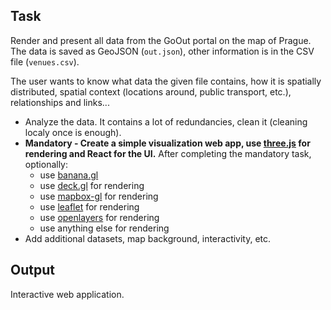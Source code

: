 ## Task

Render and present all data from the GoOut portal on the map of Prague. The data is saved as GeoJSON (`out.json`), other information is in the CSV file (`venues.csv`).

The user wants to know what data the given file contains, how it is spatially distributed, spatial context (locations around, public transport, etc.), relationships and links...

- Analyze the data. It contains a lot of redundancies, clean it (cleaning localy once is enough).
- **Mandatory - Create a simple visualization web app, use [three.js](https://threejs.org/) for rendering and React for the UI.** After completing the mandatory task, optionally:
  - use [banana.gl](https://github.com/vojtatom/banana.gl)
  - use [deck.gl](https://deck.gl/#/) for rendering
  - use [mapbox-gl](https://docs.mapbox.com/mapbox-gl-js/api/) for rendering
  - use [leaflet](https://leafletjs.com/) for rendering
  - use [openlayers](https://openlayers.org/) for rendering
  - use anything else for rendering
- Add additional datasets, map background, interactivity, etc.

## Output

Interactive web application.
